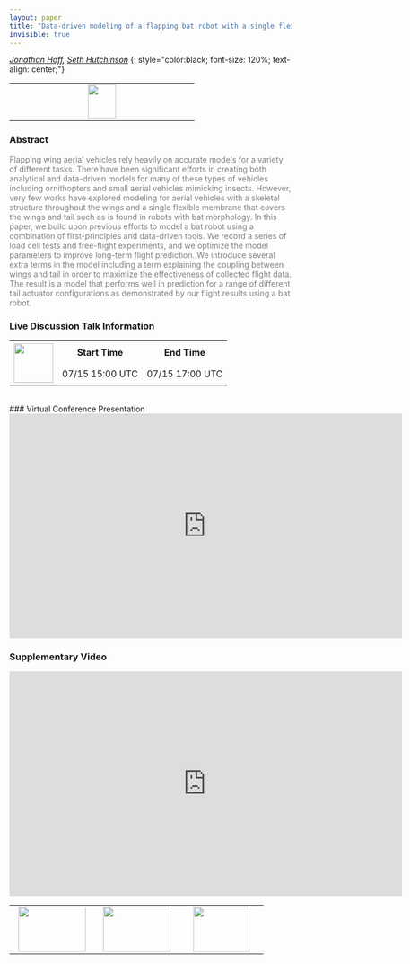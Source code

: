 ```yaml
---
layout: paper
title: "Data-driven modeling of a flapping bat robot with a single flexible wing surface"
invisible: true
---
```

*[Jonathan Hoff](http://jehoff2.web.engr.illinois.edu/),  [Seth Hutchinson](https://www.cc.gatech.edu/~seth/)*
{: style="color:black; font-size: 120%; text-align: center;"}

<table width="20%"> <tr>
<td style="width: 20%; text-align: center;"><a href="http://www.roboticsproceedings.org/rss16/p043.pdf"><img src="{{ site.baseurl }}/images/paper_link.png"
width = "50"  height = "60"/> </a> </td>

</tr></table>

### Abstract
<html><p style="color:gray; font-size: 100%; text-align: justified;">
Flapping wing aerial vehicles rely heavily on accurate models for a variety of different tasks. There have been significant efforts in creating both analytical and data-driven models for many of these types of vehicles including ornithopters and small aerial vehicles mimicking insects. However, very few works have explored modeling for aerial vehicles with a skeletal structure throughout the wings and a single flexible membrane that covers the wings and tail such as is found in robots with bat morphology. In this paper, we build upon previous efforts to model a bat robot using a combination of first-principles and data-driven tools. We record a series of load cell tests and free-flight experiments, and we optimize the model parameters to improve long-term flight prediction. We introduce several extra terms in the model including a term explaining the coupling between wings and tail in order to maximize the effectiveness of collected flight data. The result is a model that performs well in prediction for a range of different tail actuator configurations as demonstrated by our flight results using a bat robot.
</p></html>

### Live Discussion Talk Information
<html>
<table width="50%">
<tr> <th rowspan="2"><a href="https://pheedloop.com/rss2020/virtual/"><img src="{{ site.baseurl }}/images/pheedloop_link.png" width = "70"  height = "70"/> </a> </th> <th> Start Time </th> <th> End Time </th> </tr>
<tr> <td> 07/15 15:00 UTC </td><td> 07/15 17:00 UTC </td></tr>
</table> <br> </html>
### Virtual Conference Presentation
<iframe width="700" height="400" src="https://www.youtube.com/embed/cN89DTL31R0" frameborder="0" allow="accelerometer; autoplay; encrypted-media; gyroscope; picture-in-picture" allowfullscreen></iframe>

### Supplementary Video
<iframe width="700" height="400" src="https://www.youtube.com/embed/mDiCt2Tjnck " frameborder="0" allow="accelerometer; autoplay; encrypted-media; gyroscope; picture-in-picture" allowfullscreen></iframe>

<table width="100%"><tr><td style="width: 30%; text-align: center;"><a href="{{ site.baseurl }}/program/papers/42"> <img src="{{ site.baseurl }}/images/previous_icon.png" width = "120"  height = "80"/> </a> </td>

<td style="width: 30%; text-align: center;"><a href="{{ site.baseurl }}/program/papers"> <img src="{{ site.baseurl }}/images/overview_icon.png" width = "120"  height = "80"/> </a> </td> 

<td style="width: 30%; text-align: center;"><a href="{{ site.baseurl }}/program/papers/44"> <img src="{{ site.baseurl }}/images/next_icon.png" width = "100"  height = "80"/> </a> </td> 

</tr></table>

